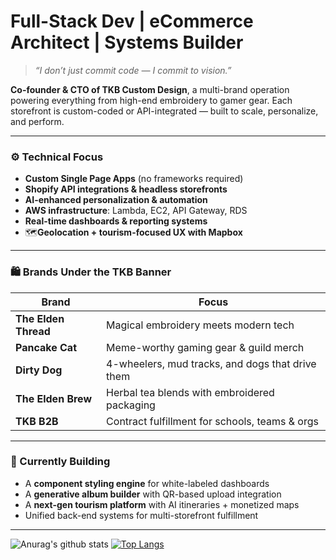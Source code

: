 # Full-Stack Dev | eCommerce Architect | Systems Builder

> _“I don’t just commit code — I commit to vision.”_

**Co-founder & CTO of TKB Custom Design**, a multi-brand operation powering everything from high-end embroidery to gamer gear. Each storefront is custom-coded or API-integrated — built to scale, personalize, and perform.

---

### ⚙️ Technical Focus
- **Custom Single Page Apps** (no frameworks required)
- **Shopify API integrations & headless storefronts**
- **AI-enhanced personalization & automation**
- **AWS infrastructure**: Lambda, EC2, API Gateway, RDS
- **Real-time dashboards & reporting systems**
- 🗺**Geolocation + tourism-focused UX with Mapbox**

---

### 🛍️ Brands Under the TKB Banner

| Brand | Focus |
|-------|-------|
| **The Elden Thread** | Magical embroidery meets modern tech |
| **Pancake Cat** | Meme-worthy gaming gear & guild merch |
| **Dirty Dog** | 4-wheelers, mud tracks, and dogs that drive them |
| **The Elden Brew** | Herbal tea blends with embroidered packaging |
| **TKB B2B** | Contract fulfillment for schools, teams & orgs |

---

### 📍 Currently Building
- A **component styling engine** for white-labeled dashboards  
- A **generative album builder** with QR-based upload integration  
- A **next-gen tourism platform** with AI itineraries + monetized maps  
- Unified back-end systems for multi-storefront fulfillment

---

![Anurag's github stats](https://github-readme-stats.vercel.app/api?username=kenneth-brook&show_icons=true&theme=transparent)
[![Top Langs](https://github-readme-stats.vercel.app/api/top-langs/?username=kenneth-brook&layout=compact&langs_count=8&size_weight=0.5&count_weight=0.5&hide=hack,typescript,shell,twig,pug)](https://github.com/anuraghazra/github-readme-stats)
